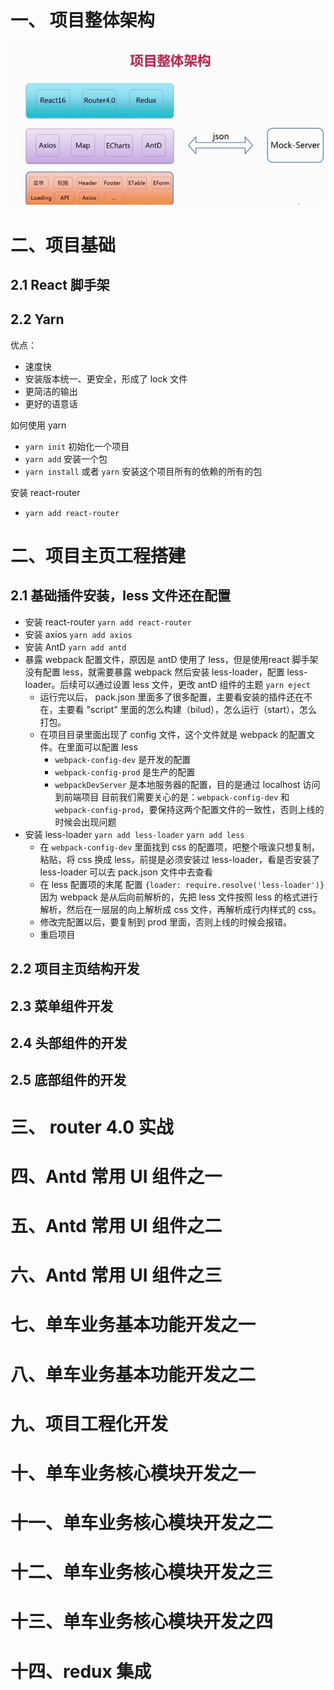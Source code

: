 # 一、 项目整体架构
![](./pic/jiagou.png)
 
# 二、项目基础

## 2.1 React 脚手架

## 2.2 Yarn 
优点： 
- 速度快
- 安装版本统一、更安全，形成了 lock 文件
- 更简洁的输出
- 更好的语意话

如何使用 yarn    
- `yarn init` 初始化一个项目
- `yarn add` 安装一个包
- `yarn install` 或者 `yarn` 安装这个项目所有的依赖的所有的包

安装 react-router
- `yarn add react-router`

# 二、项目主页工程搭建    

## 2.1 基础插件安装，less 文件还在配置
- 安装 react-router `yarn add react-router` 
- 安装 axios `yarn add axios`
- 安装 AntD `yarn add antd`
- 暴露 webpack 配置文件，原因是 antD 使用了 less，但是使用react 脚手架没有配置 less，就需要暴露 webpack 然后安装 less-loader，配置 less-loader。后续可以通过设置 less 文件，更改 antD 组件的主题
 `yarn eject`  
    - 运行完以后， pack.json 里面多了很多配置，主要看安装的插件还在不在，主要看 "script" 里面的怎么构建（bilud），怎么运行（start），怎么打包。
    - 在项目目录里面出现了 config 文件，这个文件就是 webpack 的配置文件。在里面可以配置 less
        - `webpack-config-dev` 是开发的配置 
        - `webpack-config-prod` 是生产的配置
        - `webpackDevServer` 是本地服务器的配置，目的是通过 localhost 访问到前端项目
        目前我们需要关心的是：`webpack-config-dev` 和 `webpack-config-prod`，要保持这两个配置文件的一致性，否则上线的时候会出现问题
- 安装 less-loader `yarn add less-loader`  `yarn add less`      
    - 在 `webpack-config-dev` 里面找到 css 的配置项，吧整个哦诶只想复制，粘贴，将 css 换成 less，前提是必须安装过 less-loader，看是否安装了 less-loader 可以去 pack.json 文件中去查看
    - 在 less 配置项的末尾 配置 `{loader: require.resolve('less-loader')}` 因为 webpack 是从后向前解析的，先把 less 文件按照 less 的格式进行解析，然后在一层层的向上解析成 css 文件，再解析成行内样式的 css。  
    - 修改完配置以后，要复制到 prod 里面，否则上线的时候会报错。
    - 重启项目


## 2.2 项目主页结构开发


## 2.3 菜单组件开发    


## 2.4 头部组件的开发


## 2.5 底部组件的开发


# 三、 router 4.0 实战


# 四、Antd 常用 UI 组件之一


# 五、Antd 常用 UI 组件之二


# 六、Antd 常用 UI 组件之三



# 七、单车业务基本功能开发之一


# 八、单车业务基本功能开发之二


# 九、项目工程化开发   



# 十、单车业务核心模块开发之一     


# 十一、单车业务核心模块开发之二



# 十二、单车业务核心模块开发之三


# 十三、单车业务核心模块开发之四



# 十四、redux 集成












